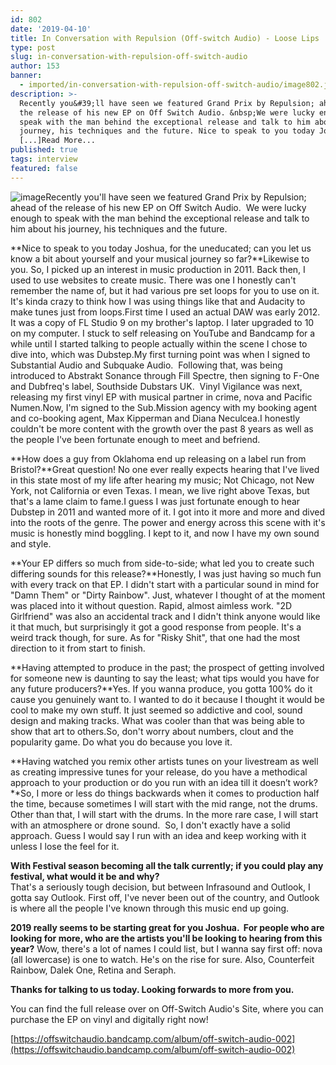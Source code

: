```yaml
---
id: 802
date: '2019-04-10'
title: In Conversation with Repulsion (Off-switch Audio) - Loose Lips
type: post
slug: in-conversation-with-repulsion-off-switch-audio
author: 153
banner:
  - imported/in-conversation-with-repulsion-off-switch-audio/image802.jpeg
description: >-
  Recently you&#39;ll have seen we featured Grand Prix by Repulsion; ahead of
  the release of his new EP on Off Switch Audio. &nbsp;We were lucky enough to
  speak with the man behind the exceptional release and talk to him about his
  journey, his techniques and the future. Nice to speak to you today Joshua, for
  [...]Read More...
published: true
tags: interview
featured: false
---
```

![image](../imported/in-conversation-with-repulsion-off-switch-audio/image802.jpeg)Recently you'll have seen we featured Grand Prix by Repulsion; ahead of the release of his new EP on Off Switch Audio.  We were lucky enough to speak with the man behind the exceptional release and talk to him about his journey, his techniques and the future.

**Nice to speak to you today Joshua, for the uneducated; can you let us know a bit about yourself and your musical journey so far?**Likewise to you. So, I picked up an interest in music production in 2011. Back then, I used to use websites to create music. There was one I honestly can't remember the name of, but it had various pre set loops for you to use on it. It's kinda crazy to think how I was using things like that and Audacity to make tunes just from loops.First time I used an actual DAW was early 2012. It was a copy of FL Studio 9 on my brother's laptop. I later upgraded to 10 on my computer. I stuck to self releasing on YouTube and Bandcamp for a while until I started talking to people actually within the scene I chose to dive into, which was Dubstep.My first turning point was when I signed to Substantial Audio and Subquake Audio.  Following that, was being introduced to Abstrakt Sonance through Fill Spectre, then signing to F-One and Dubfreq's label, Southside Dubstars UK.  Vinyl Vigilance was next, releasing my first vinyl EP with musical partner in crime, nova and Pacific Numen.Now, I'm signed to the Sub.Mission agency with my booking agent and co-booking agent, Max Kipperman and Diana Neculcea.I honestly couldn't be more content with the growth over the past 8 years as well as the people I've been fortunate enough to meet and befriend.

**How does a guy from Oklahoma end up releasing on a label run from Bristol?**Great question! No one ever really expects hearing that I've lived in this state most of my life after hearing my music; Not Chicago, not New York, not California or even Texas. I mean, we live right above Texas, but that's a lame claim to fame.I guess I was just fortunate enough to hear Dubstep in 2011 and wanted more of it. I got into it more and more and dived into the roots of the genre. The power and energy across this scene with it's music is honestly mind boggling. I kept to it, and now I have my own sound and style.

**Your EP differs so much from side-to-side; what led you to create such differing sounds for this release?**Honestly, I was just having so much fun with every track on that EP. I didn't start with a particular sound in mind for "Damn Them" or "Dirty Rainbow". Just, whatever I thought of at the moment was placed into it without question. Rapid, almost aimless work. "2D Girlfriend" was also an accidental track and I didn't think anyone would like it that much, but surprisingly it got a good response from people. It's a weird track though, for sure. As for "Risky Shit", that one had the most direction to it from start to finish.

**Having attempted to produce in the past; the prospect of getting involved for someone new is daunting to say the least; what tips would you have for any future producers?**Yes. If you wanna produce, you gotta 100% do it cause you genuinely want to. I wanted to do it because I thought it would be cool to make my own stuff. It just seemed so addictive and cool, sound design and making tracks. What was cooler than that was being able to show that art to others.So, don't worry about numbers, clout and the popularity game. Do what you do because you love it.

**Having watched you remix other artists tunes on your livestream as well as creating impressive tunes for your release, do you have a methodical approach to your production or do you run with an idea till it doesn’t work?**So, I more or less do things backwards when it comes to production half the time, because sometimes I will start with the mid range, not the drums. Other than that, I will start with the drums. In the more rare case, I will start with an atmosphere or drone sound.  So, I don't exactly have a solid approach. Guess I would say I run with an idea and keep working with it unless I lose the feel for it.

**With Festival season becoming all the talk currently; if you could play any festival, what would it be and why?**  
That's a seriously tough decision, but between Infrasound and Outlook, I gotta say Outlook. First off, I've never been out of the country, and Outlook is where all the people I've known through this music end up going.

**2019 really seems to be starting great for you Joshua.  For people who are looking for more, who are the artists you'll be looking to hearing from this year?** Wow, there's a lot of names I could list, but I wanna say first off: nova (all lowercase) is one to watch. He's on the rise for sure. Also, Counterfeit Rainbow, Dalek One, Retina and Seraph.

**Thanks for talking to us today. Looking forwards to more from you.**

You can find the full release over on Off-Switch Audio's Site, where you can purchase the EP on vinyl and digitally right now!

[](https://offswitchaudio.bandcamp.com/album/off-switch-audio-002)[https://offswitchaudio.bandcamp.com/album/off-switch-audio-002](https://offswitchaudio.bandcamp.com/album/off-switch-audio-002)
